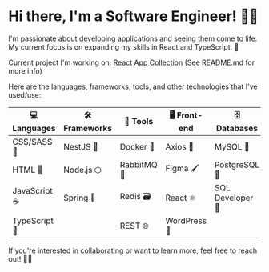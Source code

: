 # Hi there, I'm a Software Engineer! 👋🏽

I'm passionate about developing applications and seeing them come to life. My current focus is on expanding my skills in React and TypeScript. 🚀

Current project I'm working on: [React App Collection](https://github.com/SMelidoni/react-app-collection) (See README.md for more info)

Here are the languages, frameworks, tools, and other technologies that I've used/use:

| 💻 Languages | 🛠️ Frameworks | 🧰 Tools | 🖥️ Front-end | 🗄️ Databases | 🌟 Miscellaneous |
| --- | --- | --- | --- | --- | --- |
| CSS/SASS 🎨 | NestJS 🦁 | Docker 🐳 | Axios 🚀 | MySQL 🐬 | Bootstrap 🥾 |
| HTML 📄 | Node.js ⬡ | RabbitMQ 🐇 | Figma 🖌️ | PostgreSQL 🐘 | GCP ☁️ |
| JavaScript ☕ | Spring 🌱 | Redis 🗃️ | React ⚛️ | SQL Developer 💾 | Postman 📮 |
| TypeScript 🤖 | | REST 🌐 | WordPress 📝 | | |

If you're interested in collaborating or want to learn more, feel free to reach out! 🤝🏽

<!--
**SMelidoni/SMelidoni** is a ✨ _special_ ✨ repository because its `README.md` (this file) appears on your GitHub profile.

Here are some ideas to get you started:

- 🔭 I’m currently working on ...
- 🌱 I’m currently learning ...
- 👯 I’m looking to collaborate on ...
- 🤔 I’m looking for help with ...
- 💬 Ask me about ...
- 📫 How to reach me: ...
- 😄 Pronouns: ...
- ⚡ Fun fact: ...
-->
